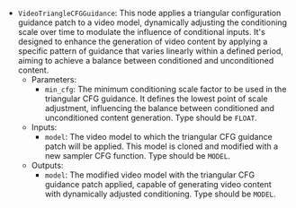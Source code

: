 - `VideoTriangleCFGGuidance`: This node applies a triangular configuration guidance patch to a video model, dynamically adjusting the conditioning scale over time to modulate the influence of conditional inputs. It's designed to enhance the generation of video content by applying a specific pattern of guidance that varies linearly within a defined period, aiming to achieve a balance between conditioned and unconditioned content.
    - Parameters:
        - `min_cfg`: The minimum conditioning scale factor to be used in the triangular CFG guidance. It defines the lowest point of scale adjustment, influencing the balance between conditioned and unconditioned content generation. Type should be `FLOAT`.
    - Inputs:
        - `model`: The video model to which the triangular CFG guidance patch will be applied. This model is cloned and modified with a new sampler CFG function. Type should be `MODEL`.
    - Outputs:
        - `model`: The modified video model with the triangular CFG guidance patch applied, capable of generating video content with dynamically adjusted conditioning. Type should be `MODEL`.
